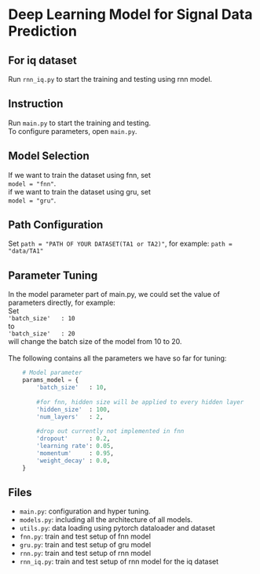 # Deep Learning Model for Signal Data Prediction

## For iq dataset
Run `rnn_iq.py` to start the training and testing using rnn model.<br />
## Instruction
Run `main.py` to start the training and testing.<br />
To configure parameters, open `main.py`.<br />
## Model Selection
If we want to train the dataset using fnn, set <br />
`model = "fnn"`.<br />
if we want to train the dataset using gru, set <br />
`model = "gru"`.<br />

## Path Configuration
Set `path = "PATH OF YOUR DATASET(TA1 or TA2)"`, for example: `path = "data/TA1"`<br />
## Parameter Tuning
In the model parameter part of main.py, we could set the value of parameters directly, for example:<br />
Set<br />
`'batch_size'   : 10` <br />
to <br />
`'batch_size'   : 20` <br />
will change the batch size of the model from 10 to 20.<br /><br />
The following contains all the parameters we have so far for tuning:<br />
```Python
    # Model parameter
    params_model = {
        'batch_size'   : 10,
        
        #for fnn, hidden size will be applied to every hidden layer
        'hidden_size'  : 100,
        'num_layers'   : 2,
        
        #drop out currently not implemented in fnn
        'dropout'      : 0.2,
        'learning rate': 0.05,
        'momentum'     : 0.95,
        'weight_decay' : 0.0,
    }
```
## Files
- `main.py`: configuration and hyper tuning.<br />
- `models.py`: including all the architecture of all models.<br />
- `utils.py`: data loading using pytorch dataloader and dataset
- `fnn.py`: train and test setup of fnn model
- `gru.py`: train and test setup of gru model
- `rnn.py`: train and test setup of rnn model
- `rnn_iq.py`: train and test setup of rnn model for the iq dataset

